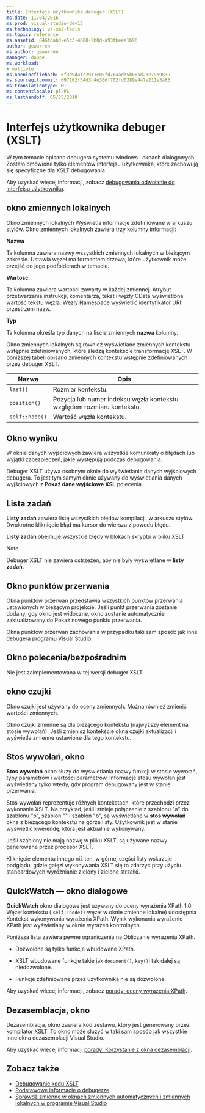 ```yaml
---
title: Interfejs użytkownika debuger (XSLT)
ms.date: 11/04/2016
ms.prod: visual-studio-dev15
ms.technology: vs-xml-tools
ms.topic: reference
ms.assetid: 846fdabd-e5c3-4688-9b0d-a93fbeea1b96
author: gewarren
ms.author: gewarren
manager: douge
ms.workload:
- multiple
ms.openlocfilehash: 6f3d9dafc2911e05fd76aadd5b08ad2327969839
ms.sourcegitcommit: 697162f54d3c4e30df702fd0289e447e211e3a85
ms.translationtype: MT
ms.contentlocale: pl-PL
ms.lasthandoff: 05/25/2018
---
```

# <a name="debugger-user-interface-xslt"></a>Interfejs użytkownika debuger (XSLT)

W tym temacie opisano debugera systemu windows i oknach dialogowych. Zostało omówione tylko elementów interfejsu użytkownika, które zachowują się specyficzne dla XSLT debugowania.

Aby uzyskać więcej informacji, zobacz [debugowania odwołanie do interfejsu użytkownika](../debugger/debugging-user-interface-reference.md).

## <a name="locals-window"></a>okno zmiennych lokalnych
 Okno zmiennych lokalnych Wyświetla informacje zdefiniowane w arkuszu stylów. Okno zmiennych lokalnych zawiera trzy kolumny informacji:

 **Nazwa**

 Ta kolumna zawiera nazwy wszystkich zmiennych lokalnych w bieżącym zakresie. Ustawia węzeł ma formantem drzewa, które użytkownik może przejść do jego podfolderach w temacie.

 **Wartość**

 Ta kolumna zawiera wartości zawarty w każdej zmiennej. Atrybut przetwarzania instrukcji, komentarza, tekst i węzły CData wyświetlona wartość tekstu węzła. Węzły Namespace wyświetlić identyfikator URI przestrzeni nazw.

 **Typ**

 Ta kolumna określa typ danych na liście zmiennych **nazwa** kolumny.

 Okno zmiennych lokalnych są również wyświetlane zmiennych kontekstu wstępnie zdefiniowanych, które śledzą kontekście transformację XSLT. W poniższej tabeli opisano zmiennych kontekstu wstępnie zdefiniowanych przez debuger XSLT.

|Nazwa|Opis|
|----------|-----------------|
|`last()`|Rozmiar kontekstu.|
|`position()`|Pozycja lub numer indeksu węzła kontekstu względem rozmiaru kontekstu.|
|`self::node()`|Wartość węzła kontekstu.|

## <a name="output-window"></a>Okno wyniku
 W oknie danych wyjściowych zawiera wszystkie komunikaty o błędach lub wyjątki zabezpieczeń, jakie występują podczas debugowania.

 Debuger XSLT używa osobnym oknie do wyświetlania danych wyjściowych debugera. To jest tym samym oknie używany do wyświetlania danych wyjściowych z **Pokaż dane wyjściowe XSL** polecenia.

## <a name="task-list"></a>Lista zadań
 **Listy zadań** zawiera listę wszystkich błędów kompilacji, w arkuszu stylów. Dwukrotne kliknięcie błąd ma kursor do wiersza z powodu błędu.

 **Listy zadań** obejmuje wszystkie błędy w blokach skryptu w pliku XSLT.

> [!NOTE]
> Debuger XSLT nie zawiera ostrzeżeń, aby nie były wyświetlane w **listy zadań**.

## <a name="breakpoints-window"></a>Okno punktów przerwania
 Okna punktów przerwań przedstawia wszystkich punktów przerwania ustawionych w bieżącym projekcie. Jeśli punkt przerwania zostanie dodany, gdy okno jest widoczne, okno zostanie automatycznie zaktualizowany do Pokaż nowego punktu przerwania.

 Okna punktów przerwań zachowania w przypadku taki sam sposób jak inne debugera programu Visual Studio.

## <a name="command-windowimmediate-window"></a>Okno polecenia/bezpośrednim
 Nie jest zaimplementowana w tej wersji debuger XSLT.

## <a name="watch-window"></a>okno czujki
 Okno czujki jest używany do oceny zmiennych. Można również zmienić wartości zmiennych.

 Okno czujki zmienne są dla bieżącego kontekstu (najwyższy element na stosie wywołań). Jeśli zmienisz kontekście okna czujki aktualizacji i wyświetla zmienne ustawione dla tego kontekstu.

## <a name="call-stack-window"></a>Stos wywołań, okno
 **Stos wywołań** okno służy do wyświetlania nazwy funkcji w stosie wywołań, typy parametrów i wartości parametrów. Informacje stosu wywołań jest wyświetlany tylko wtedy, gdy program debugowany jest w stanie przerwania.

 Stos wywołań reprezentuje różnych kontekstach, które przechodzi przez wykonanie XSLT. Na przykład, jeśli istnieje połączenie z szablonu "a" do szablonu "b", szablon "" i szablon "b", są wyświetlane w **stos wywołań** okna z bieżącego kontekstu na górze listy. Użytkownik jest w stanie wyświetlić kwerendę, która jest aktualnie wykonywany.

 Jeśli szablony nie mają nazwę w pliku XSLT, są używane nazwy generowane przez procesor XSLT.

 Kliknięcie elementu innego niż ten, w górnej części listy wskazuje podglądu, gdzie gałęzi wykonywania XSLT się to zdarzyć przy użyciu standardowych wyróżnianie zielony i zielone strzałki.

## <a name="quickwatch-dialog-box"></a>QuickWatch — okno dialogowe
 **QuickWatch** okno dialogowe jest używany do oceny wyrażenia XPath 1.0. Węzeł kontekstu ( `self::node()` węzeł w oknie zmienne lokalne) udostępnia Kontekst wykonywania wyrażenia XPath. Wynik wykonania wyrażenie XPath jest wyświetlany w oknie wyrażeń kontrolnych.

 Poniższa lista zawiera pewne ograniczenia na Obliczanie wyrażenia XPath.

-   Dozwolone są tylko funkcje wbudowane XPath.

-   XSLT wbudowane funkcje takie jak `document()`, `key()`i tak dalej są niedozwolone.

-   Funkcje zdefiniowane przez użytkownika nie są dozwolone.

Aby uzyskać więcej informacji, zobacz [porady: oceny wyrażenia XPath](../xml-tools/how-to-evaluate-an-xpath-expression.md).

## <a name="disassembly-window"></a>Dezasemblacja, okno
 Dezasemblacja, okno zawiera kod zestawu, który jest generowany przez kompilator XSLT. To okno może służyć w taki sam sposób jak wszystkie inne okna dezasemblacji Visual Studio.

 Aby uzyskać więcej informacji [porady: Korzystanie z okna dezasemblacji](../debugger/how-to-use-the-disassembly-window.md).

## <a name="see-also"></a>Zobacz także

- [Debugowanie kodu XSLT](../xml-tools/debugging-xslt.md)
- [Podstawowe informacje o debugerze](../debugger/debugger-basics.md)
- [Sprawdź zmienne w oknach zmiennych automatycznych i zmiennych lokalnych w programie Visual Studio](../debugger/autos-and-locals-windows.md)